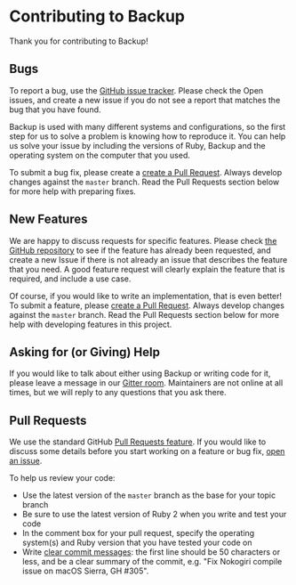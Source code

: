 # Contributing to Backup

Thank you for contributing to Backup!

## Bugs

To report a bug, use the [GitHub issue tracker](https://github.com/backup/backup/issues). Please check the Open issues, and create a new issue if you do not see a report that matches the bug that you have found.

Backup is used with many different systems and configurations, so the first step for us to solve a problem is knowing how to reproduce it. You can help us solve your issue by including the versions of Ruby,
Backup and the operating system on the computer that you used.

To submit a bug fix, please create a [create a Pull Request](https://github.com/backup/backup/compare). Always develop changes against the
`master` branch. Read the Pull Requests section below for more help with
preparing fixes.

## New Features

We are happy to discuss requests for specific features. Please check [the GitHub
repository](https://github.com/backup/backup) to
see if the feature has already been requested, and create a new Issue if there
is not already an issue that describes the feature that you need. A good feature
request will clearly explain the feature that is required, and include a use
case.

Of course, if you would like to write an implementation, that is even better! To
submit a feature, please [create a Pull Request](https://github.com/backup/backup/compare). Always develop changes against the
`master` branch. Read the Pull Requests section below for more help with
developing features in this project.

## Asking for (or Giving) Help

If you would like to talk about either using Backup or writing code for it,
please leave a message in our [Gitter room](https://gitter.im/backup/backup).
Maintainers are not online at all times, but we will reply to any questions that you ask there.

## Pull Requests

We use the standard GitHub [Pull Requests feature](https://help.github.com/articles/about-pull-requests/). If you would like to discuss some details before you start working on a feature or bug fix, [open an issue](https://github.com/backup/backup/issues).

To help us review your code:

* Use the latest version of the `master` branch as the base for your topic branch
* Be sure to use the latest version of Ruby 2 when you write and test your code
* In the comment box for your pull request, specify the operating system(s) and Ruby version that you have tested your code on
* Write [clear commit
messages](http://chris.beams.io/posts/git-commit/):
the first line should be 50 characters or less, and be a clear summary of the commit, e.g. "Fix Nokogiri compile issue on macOS Sierra, GH #305".
